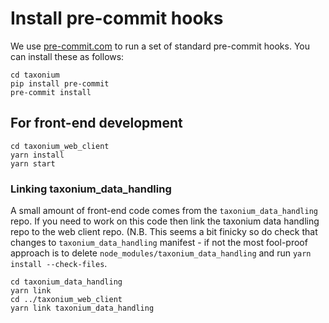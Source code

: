 # Install pre-commit hooks

We use [pre-commit.com](https://pre-commit.com/) to run a set of standard pre-commit hooks. You can install these as follows:

```
cd taxonium
pip install pre-commit
pre-commit install
```

## For front-end development

```
cd taxonium_web_client
yarn install
yarn start
```

### Linking taxonium_data_handling

A small amount of front-end code comes from the `taxonium_data_handling` repo. If you need to work on this code then link the taxonium data handling repo to the web client repo. (N.B. This seems a bit finicky so do check that changes to `taxonium_data_handling` manifest - if not the most fool-proof approach is to delete `node_modules/taxonium_data_handling` and run `yarn install --check-files`.

```
cd taxonium_data_handling
yarn link
cd ../taxonium_web_client
yarn link taxonium_data_handling
```
